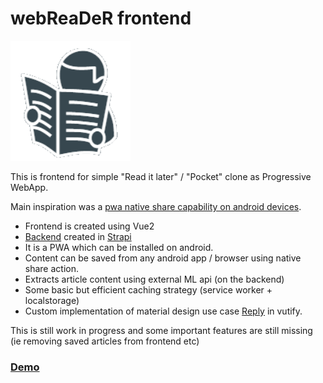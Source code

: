 # webReaDeR frontend

![logo](https://github.com/chm-dev/rdr-frontend/raw/master/public/img/icons/icon-192x192.png)

This is frontend for simple "Read it later" / "Pocket" clone as Progressive WebApp.

Main inspiration was a [pwa native share capability on android devices](https://web.dev/web-share/).

* Frontend is created using Vue2
* [Backend](https://github.com/chm-dev/rdr-backend) created in [Strapi](https://strapi.io)
* It is a PWA which can be installed on android.
* Content can be saved from any android app / browser using native share action.
* Extracts article content using external ML api (on the backend)
* Some basic but efficient caching strategy (service worker + localstorage)
* Custom implementation of material design use case [Reply](https://material.io/design/material-studies/reply.html) in vutify.

This is still work in progress and some important features are still missing (ie removing saved articles from frontend etc)

### [Demo](https://rdr.chm.codes)
